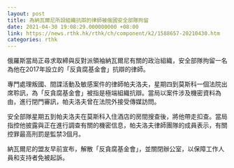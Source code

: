 ```yaml
---
layout: post
title: 為納瓦爾尼所設組織抗辯的律師被俄國安全部隊拘留
date: 2021-04-30 19:08:29.000000000 +08:00
link: https://news.rthk.hk/rthk/ch/component/k2/1588657-20210430.htm
categories: rthk
---
```


俄羅斯當局正尋求取締與反對派領袖納瓦爾尼有關的政治組織，安全部隊拘留一名為他在2017年設立的「反貪腐基金會」抗辯的律師。

專門處理叛國、間諜活動及敏感案件的律師帕夫洛夫，星期四到莫斯科一個法院出席聆訊，為「反貪腐基金會」被指是極端組織抗辯。當局以案件涉及機密資料為由，進行閉門審訊，帕夫洛夫曾在法院外接受傳媒訪問。

安全部隊星期五到帕夫洛夫在莫斯科入住酒店的房間搜查後，將他帶走扣查。當局指控他披露與正在進行調查有關的機密信息，帕夫洛夫律師團隊的成員表示，有關控罪最高刑罰是監禁3個月。

納瓦爾尼的盟友早前宣布，解散「反貪腐基金會」，並關閉辦公室，以保障工作人員和支持者免被起訴。
